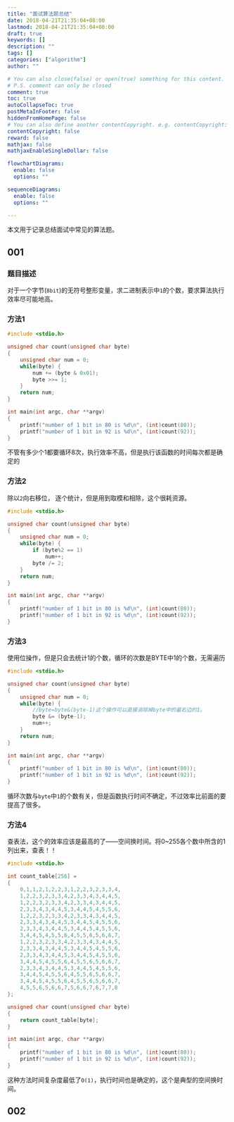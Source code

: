 ```yaml
---
title: "面试算法题总结"
date: 2018-04-21T21:35:04+08:00
lastmod: 2018-04-21T21:35:04+08:00
draft: true
keywords: []
description: ""
tags: []
categories: ["algorithm"]
author: ""

# You can also close(false) or open(true) something for this content.
# P.S. comment can only be closed
comment: true
toc: true
autoCollapseToc: true
postMetaInFooter: false
hiddenFromHomePage: false
# You can also define another contentCopyright. e.g. contentCopyright: "This is another copyright."
contentCopyright: false
reward: false
mathjax: false
mathjaxEnableSingleDollar: false

flowchartDiagrams:
  enable: false
  options: ""

sequenceDiagrams: 
  enable: false
  options: ""

---
```


本文用于记录总结面试中常见的算法题。

<!--more-->

## 001
### 题目描述

对于一个字节(`8bit`)的无符号整形变量，求二进制表示中`1`的个数，要求算法执行效率尽可能地高。

### 方法1

```c
#include <stdio.h>

unsigned char count(unsigned char byte)
{
	unsigned char num = 0;
	while(byte) {
		num += (byte & 0x01);
		byte >>= 1;
	}
	return num;
}

int main(int argc, char **argv)
{
	printf("number of 1 bit in 80 is %d\n", (int)count(80));
	printf("number of 1 bit in 92 is %d\n", (int)count(92));
}
```

不管有多少个1都要循环8次，执行效率不高，但是执行该函数的时间每次都是确定的

### 方法2

除以`2`向右移位， 逐个统计，但是用到取模和相除，这个很耗资源。

```c
#include <stdio.h>

unsigned char count(unsigned char byte)
{
	unsigned char num = 0;
	while(byte) {
		if (byte%2 == 1)
			num++;
		byte /= 2;
	}
	return num;
}

int main(int argc, char **argv)
{
	printf("number of 1 bit in 80 is %d\n", (int)count(80));
	printf("number of 1 bit in 92 is %d\n", (int)count(92));
}
```
### 方法3

使用位操作，但是只会去统计1的个数，循环的次数是BYTE中1的个数，无需遍历

```c
#include <stdio.h>

unsigned char count(unsigned char byte)
{
	unsigned char num = 0;
	while(byte) {
		//byte=byte&(byte-1)这个操作可以直接消除掉byte中的最右边的1。
		byte &= (byte-1);
		num++;
	}
	return num;
}

int main(int argc, char **argv)
{
	printf("number of 1 bit in 80 is %d\n", (int)count(80));
	printf("number of 1 bit in 92 is %d\n", (int)count(92));
}
```

循环次数与`byte`中`1`的个数有关，但是函数执行时间不确定，不过效率比前面的要提高了很多。


### 方法4
查表法，这个的效率应该是最高的了——空间换时间。将0~255各个数中所含的1列出来，查表！！


```c
#include <stdio.h>

int count_table[256] =
{
	0,1,1,2,1,2,2,3,1,2,2,3,2,3,3,4,
	1,2,2,3,2,3,3,4,2,3,3,4,3,4,4,5,
	1,2,2,3,2,3,3,4,2,3,3,4,3,4,4,5,
	2,3,3,4,3,4,4,5,3,4,4,5,4,5,5,6,
	1,2,2,3,2,3,3,4,2,3,3,4,3,4,4,5,
	2,3,3,4,3,4,4,5,3,4,4,5,4,5,5,6,
	2,3,3,4,3,4,4,5,3,4,4,5,4,5,5,6,
	3,4,4,5,4,5,5,6,4,5,5,6,5,6,6,7,
	1,2,2,3,2,3,3,4,2,3,3,4,3,4,4,5,
	2,3,3,4,3,4,4,5,3,4,4,5,4,5,5,6,
	2,3,3,4,3,4,4,5,3,4,4,5,4,5,5,6,
	3,4,4,5,4,5,5,6,4,5,5,6,5,6,6,7,
	2,3,3,4,3,4,4,5,3,4,4,5,4,5,5,6,
	3,4,4,5,4,5,5,6,4,5,5,6,5,6,6,7,
	3,4,4,5,4,5,5,6,4,5,5,6,5,6,6,7,
	4,5,5,6,5,6,6,7,5,6,6,7,6,7,7,8
};

unsigned char count(unsigned char byte)
{
	return count_table[byte];
}

int main(int argc, char **argv)
{
	printf("number of 1 bit in 80 is %d\n", (int)count(80));
	printf("number of 1 bit in 92 is %d\n", (int)count(92));
}
```

这种方法时间复杂度最低了`O(1)`，执行时间也是确定的，这个是典型的空间换时间。

## 002
